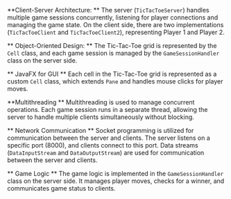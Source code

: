 

**Client-Server Architecture:
**
 The server (`TicTacToeServer`) handles multiple game sessions concurrently, listening for player connections and managing the game state. On the client side, there are two implementations (`TicTacToeClient` and `TicTacToeClient2`), representing Player 1 and Player 2.

** Object-Oriented Design:
**
 The Tic-Tac-Toe grid is represented by the `Cell` class, and each game session is managed by the `GameSessionHandler` class on the server side.


** JavaFX for GUI
**
Each cell in the Tic-Tac-Toe grid is represented as a custom `Cell` class, which extends `Pane` and handles mouse clicks for player moves.


**Multithreading
** Multithreading is used to manage concurrent operations. Each game session runs in a separate thread, allowing the server to handle multiple clients simultaneously without blocking.

** Network Communication
**  Socket programming is utilized for communication between the server and clients. The server listens on a specific port (8000), and clients connect to this port. Data streams (`DataInputStream` and `DataOutputStream`) are used for communication between the server and clients.

** Game Logic
**
 The game logic is implemented in the `GameSessionHandler` class on the server side. It manages player moves, checks for a winner, and communicates game status to clients.

